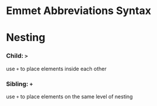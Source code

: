# Emmet Abbreviations Syntax


# Nesting

### Child: `>`
use `+` to place elements inside each other


### Sibling: `+`
use `+` to place elements on the same level of nesting

